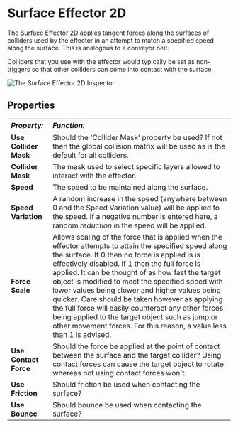 Surface Effector 2D
=========

The Surface Effector 2D applies tangent forces along the surfaces of colliders used by the effector in an attempt to match a specified speed along the surface.  This is analogous to a conveyor belt.

Colliders that you use with the effector would typically be set as non-triggers so that other colliders can come into contact with the surface.


![The Surface Effector 2D Inspector](../uploads/Main/SurfaceEffector2DInspector.png) 

Properties
----------


|**_Property:_** |**_Function:_** |
|:---|:---|
|__Use Collider Mask__ |Should the 'Collider Mask' property be used?  If not then the global collision matrix will be used as is the default for all colliders.|
|__Collider Mask__ |The mask used to select specific layers allowed to interact with the effector. |
|__Speed__ |The speed to be maintained along the surface. |
|__Speed Variation__ |A random increase in the speed (anywhere between 0 and the Speed Variation value) will be applied to the speed. If a negative number is entered here, a random _reduction_ in the speed will be applied.|
|__Force Scale__ |Allows scaling of the force that is applied when the effector attempts to attain the specified speed along the surface.  If 0 then no force is applied is is effectively disabled.  If 1 then the full force is applied.  It can be thought of as how fast the target object is modified to meet the specified speed with lower values being slower and higher values being quicker.  Care should be taken however as applying the full force will easily counteract any other forces being applied to the target object such as jump or other movement forces.  For this reason, a value less than 1 is advised. |
|__Use Contact Force__ |Should the force be applied at the point of contact between the surface and the target collider?  Using contact forces can cause the target object to rotate whereas not using contact forces won't. |
|__Use Friction__ |Should friction be used when contacting the surface? |
|__Use Bounce__ |Should bounce be used when contacting the surface? |

